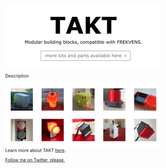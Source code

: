 [![](https://raw.githubusercontent.com/xeloader/takt-models/master/meta/images/marketing/header.png)](https://takt.ingman.me)

Description

[![](https://raw.githubusercontent.com/xeloader/takt-models/master/meta/images/marketing/header-thumbs.png)](https://takt.ingman.me)
Learn more about TAKT [here](https://takt.ingman.me). 

[Follow me on Twitter, please.](https://twitter.com/xeloader)